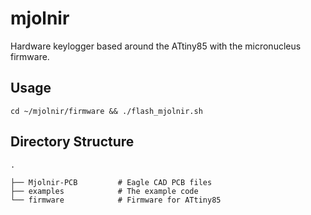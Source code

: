 # mjolnir
Hardware keylogger based around the ATtiny85 with the micronucleus firmware. 

## Usage 
```
cd ~/mjolnir/firmware && ./flash_mjolnir.sh
```

Directory Structure
------
    .
        
    ├── Mjolnir-PCB         # Eagle CAD PCB files
    ├── examples            # The example code 
    └── firmware            # Firmware for ATtiny85

